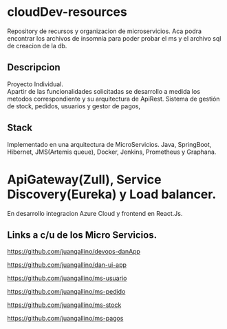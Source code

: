 # cloudDev-resources
Repository de recursos y organizacion de microservicios.
  Aca podra encontrar los archivos de insomnia para poder probar el ms y el archivo sql de creacion de la db.
 
## Descripcion  
  Proyecto Individual. <br>
  Apartir de las funcionalidades solicitadas se desarrollo a medida los metodos correspondiente y su arquitectura de ApiRest.
  Sistema de gestión de stock, pedidos, usuarios y gestor de pagos,

## Stack
  Implementado en una arquitectura de MicroServicios.
  Java, SpringBoot, Hibernet, JMS(Artemis queue), Docker, Jenkins, Prometheus y Graphana. 
  # ApiGateway(Zull), Service Discovery(Eureka) y Load balancer. 
  En desarrollo integracion Azure Cloud y frontend en React.Js.
  


## Links a c/u de los Micro Servicios.
https://github.com/juangallino/devops-danApp
 
https://github.com/juangallino/dan-ui-app

https://github.com/juangallino/ms-usuario

https://github.com/juangallino/ms-pedido

https://github.com/juangallino/ms-stock

https://github.com/juangallino/ms-pagos

